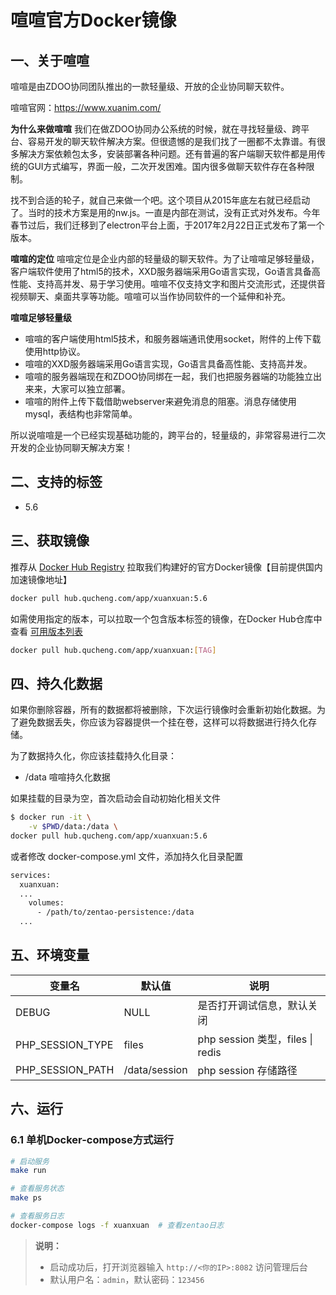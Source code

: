 # 喧喧官方Docker镜像

## 一、关于喧喧

喧喧是由ZDOO协同团队推出的一款轻量级、开放的企业协同聊天软件。

喧喧官网：https://www.xuanim.com/

**为什么来做喧喧**
我们在做ZDOO协同办公系统的时候，就在寻找轻量级、跨平台、容易开发的聊天软件解决方案。但很遗憾的是我们找了一圈都不太靠谱。有很多解决方案依赖包太多，安装部署各种问题。还有普遍的客户端聊天软件都是用传统的GUI方式编写，界面一般，二次开发困难。国内很多做聊天软件存在各种限制。

找不到合适的轮子，就自己来做一个吧。这个项目从2015年底左右就已经启动了。当时的技术方案是用的nw.js。一直是内部在测试，没有正式对外发布。今年春节过后，我们迁移到了electron平台上面，于2017年2月22日正式发布了第一个版本。

**喧喧的定位**
喧喧定位是企业内部的轻量级的聊天软件。为了让喧喧足够轻量级，客户端软件使用了html5的技术，XXD服务器端采用Go语言实现，Go语言具备高性能、支持高并发、易于学习使用。喧喧不仅支持文字和图片交流形式，还提供音视频聊天、桌面共享等功能。喧喧可以当作协同软件的一个延伸和补充。

**喧喧足够轻量级**
- 喧喧的客户端使用html5技术，和服务器端通讯使用socket，附件的上传下载使用http协议。
- 喧喧的XXD服务器端采用Go语言实现，Go语言具备高性能、支持高并发。
- 喧喧的服务器端现在和ZDOO协同绑在一起，我们也把服务器端的功能独立出来来，大家可以独立部署。
- 喧喧的附件上传下载借助webserver来避免消息的阻塞。消息存储使用mysql，表结构也非常简单。

所以说喧喧是一个已经实现基础功能的，跨平台的，轻量级的，非常容易进行二次开发的企业协同聊天解决方案！


## 二、支持的标签
- 5.6

## 三、获取镜像
推荐从 [Docker Hub Registry](https://hub.docker.com/r/easysoft/xuanxuan) 拉取我们构建好的官方Docker镜像【目前提供国内加速镜像地址】
```bash
docker pull hub.qucheng.com/app/xuanxuan:5.6
```

如需使用指定的版本，可以拉取一个包含版本标签的镜像，在Docker Hub仓库中查看 [可用版本列表](https://hub.docker.com/r/easysoft/xuanxuan/tags/) 

```bash
docker pull hub.qucheng.com/app/xuanxuan:[TAG]
```

## 四、持久化数据
如果你删除容器，所有的数据都将被删除，下次运行镜像时会重新初始化数据。为了避免数据丢失，你应该为容器提供一个挂在卷，这样可以将数据进行持久化存储。

为了数据持久化，你应该挂载持久化目录：

- /data 喧喧持久化数据

如果挂载的目录为空，首次启动会自动初始化相关文件

```bash
$ docker run -it \
    -v $PWD/data:/data \
docker pull hub.qucheng.com/app/xuanxuan:5.6
```

或者修改 docker-compose.yml 文件，添加持久化目录配置

```bash
services:
  xuanxuan:
  ...
    volumes:
      - /path/to/zentao-persistence:/data
  ...
```
## 五、环境变量

| 变量名           | 默认值        | 说明                             |
| ---------------- | ------------- | -------------------------------- |
| DEBUG            | NULL         | 是否打开调试信息，默认关闭       |
| PHP_SESSION_TYPE | files         | php session 类型，files \| redis |
| PHP_SESSION_PATH | /data/session | php session 存储路径             |



## 六、运行 
### 6.1 单机Docker-compose方式运行

```bash
# 启动服务
make run

# 查看服务状态
make ps

# 查看服务日志
docker-compose logs -f xuanxuan  # 查看zentao日志

```

> **说明：**
>
> - 启动成功后，打开浏览器输入 `http://<你的IP>:8082` 访问管理后台
> - 默认用户名：`admin`，默认密码：`123456`
